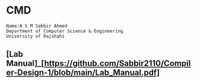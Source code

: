# CMD
    Name:A S M Sabbir Ahmed
    Department of Computer Science & Engineering
    University of Rajshahi

## [Lab Manual]_[https://github.com/Sabbir2110/Compiler-Design-1/blob/main/Lab_Manual.pdf]

